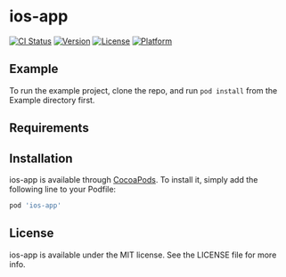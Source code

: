 # ios-app

[![CI Status](https://img.shields.io/travis/AXErunners/ios-app.svg?style=flat)](https://travis-ci.com/AXErunners/ios-app)
[![Version](https://img.shields.io/cocoapods/v/ios-app.svg?style=flat)](https://cocoapods.org/pods/ios-app)
[![License](https://img.shields.io/cocoapods/l/ios-app.svg?style=flat)](https://cocoapods.org/pods/ios-app)
[![Platform](https://img.shields.io/cocoapods/p/ios-app.svg?style=flat)](https://cocoapods.org/pods/ios-app)

## Example

To run the example project, clone the repo, and run `pod install` from the Example directory first.

## Requirements

## Installation

ios-app is available through [CocoaPods](https://cocoapods.org). To install
it, simply add the following line to your Podfile:

```ruby
pod 'ios-app'
```

## License

ios-app is available under the MIT license. See the LICENSE file for more info.
